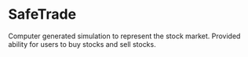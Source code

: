 # SafeTrade
Computer generated simulation to represent the stock market. Provided ability for users to buy stocks and sell stocks.
